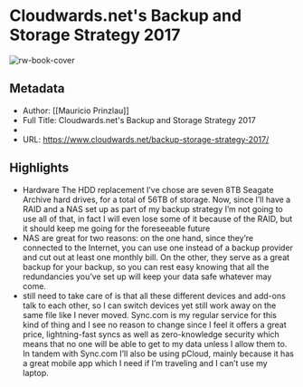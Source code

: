 # Cloudwards.net's Backup and Storage Strategy 2017

![rw-book-cover](https://readwise-assets.s3.amazonaws.com/static/images/article0.00998d930354.png)

## Metadata
- Author: [[Mauricio Prinzlau]]
- Full Title: Cloudwards.net's Backup and Storage Strategy 2017
- 
- URL: https://www.cloudwards.net/backup-storage-strategy-2017/

## Highlights
- Hardware
  The HDD replacement I’ve chose are seven 8TB Seagate Archive hard drives, for a total of 56TB of storage. Now, since I’ll have a RAID and a NAS set up as part of my backup strategy I’m not going to use all of that, in fact I will even lose some of it because of the RAID, but it should keep me going for the foreseeable future
- NAS are great for two reasons: on the one hand, since they’re connected to the Internet, you can use one instead of a backup provider and cut out at least one monthly bill. On the other, they serve as a great backup for your backup, so you can rest easy knowing that all the redundancies you’ve set up will keep your data safe whatever may come.
- still need to take care of is that all these different devices and add-ons talk to each other, so I can switch devices yet still work away on the same file like I never moved.
  Sync.com is my regular service for this kind of thing and I see no reason to change since I feel it offers a great price, lightning-fast syncs as well as zero-knowledge security which means that no one will be able to get to my data unless I allow them to. In tandem with Sync.com I’ll also be using pCloud, mainly because it has a great mobile app which I need if I’m traveling and I can’t use my laptop.
